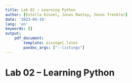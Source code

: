 ```yaml
---
title: Lab 02 – Learning Python
author: [Estella Kinzel, Jonas Mantay, Jonas Trenkler]
date: '2023-04-19'
lang: 'en'
keywords: []
output:
    pdf_document:
        template: eisvogel.latex
        pandoc_args: ["--listings"]
---
```


# Lab 02 – Learning Python

